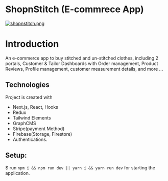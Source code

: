 # ShopnStitch (E-commrece App)

[![shopnstitch.png](https://i.postimg.cc/sxf6qMHH/shopnstitch.png)](https://postimg.cc/346FDxT2)

# Introduction
  An e-commerce app to buy stitched and un-stitched clothes, including 2 portals, Customer & Tailor Dashboards with Order management, Product Reviews, Profile management, customer measurement details, and more ...
  
## Technologies
Project is created with 
* Next.js, React, Hooks
* Redux 
* Tailwind Elements
* GraphCMS
* Stripe(payment Method)
* Firebase(Storage, Firestore)
* Authentications.

## Setup:
$ run `npm i && npm run dev || yarn i && yarn run dev` for starting the application.
